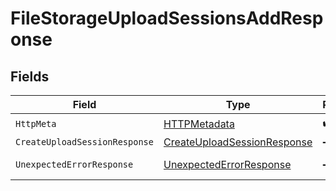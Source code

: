 # FileStorageUploadSessionsAddResponse


## Fields

| Field                                                                                 | Type                                                                                  | Required                                                                              | Description                                                                           |
| ------------------------------------------------------------------------------------- | ------------------------------------------------------------------------------------- | ------------------------------------------------------------------------------------- | ------------------------------------------------------------------------------------- |
| `HttpMeta`                                                                            | [HTTPMetadata](../../Models/Components/HTTPMetadata.md)                               | :heavy_check_mark:                                                                    | N/A                                                                                   |
| `CreateUploadSessionResponse`                                                         | [CreateUploadSessionResponse](../../Models/Components/CreateUploadSessionResponse.md) | :heavy_minus_sign:                                                                    | UploadSessions                                                                        |
| `UnexpectedErrorResponse`                                                             | [UnexpectedErrorResponse](../../Models/Components/UnexpectedErrorResponse.md)         | :heavy_minus_sign:                                                                    | Unexpected error                                                                      |